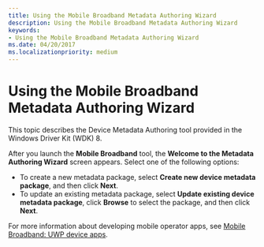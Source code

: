 ```yaml
---
title: Using the Mobile Broadband Metadata Authoring Wizard
description: Using the Mobile Broadband Metadata Authoring Wizard
keywords:
- Using the Mobile Broadband Metadata Authoring Wizard
ms.date: 04/20/2017
ms.localizationpriority: medium
---
```


# Using the Mobile Broadband Metadata Authoring Wizard

This topic describes the Device Metadata Authoring tool provided in the Windows Driver Kit (WDK) 8.

After you launch the **Mobile Broadband** tool, the **Welcome to the Metadata Authoring Wizard** screen appears. Select one of the following options:

- To create a new metadata package, select **Create new device metadata package**, and then click **Next**.
- To update an existing metadata package, select **Update existing device metadata package**, click **Browse** to select the package, and then click **Next**.

For more information about developing mobile operator apps, see [Mobile Broadband: UWP device apps](../mobilebroadband/uwp-mobile-broadband-apps.md).
